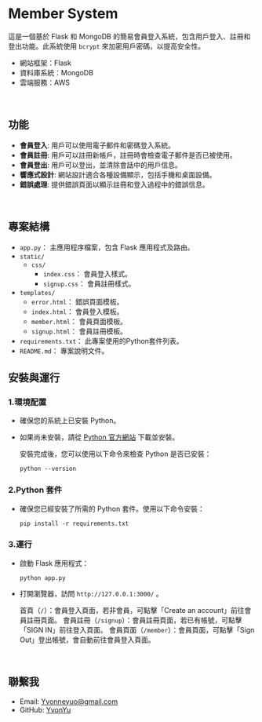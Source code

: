 # Member System

這是一個基於 Flask 和 MongoDB 的簡易會員登入系統，包含用戶登入、註冊和登出功能。此系統使用 `bcrypt` 來加密用戶密碼，以提高安全性。

- 網站框架：Flask
- 資料庫系統：MongoDB
- 雲端服務：AWS

<br>

## 功能

- **會員登入**: 用戶可以使用電子郵件和密碼登入系統。
- **會員註冊**: 用戶可以註冊新帳戶，註冊時會檢查電子郵件是否已被使用。
- **會員登出**: 用戶可以登出，並清除會話中的用戶信息。
- **響應式設計**: 網站設計適合各種設備顯示，包括手機和桌面設備。
- **錯誤處理**: 提供錯誤頁面以顯示註冊和登入過程中的錯誤信息。

<br>

## 專案結構
- `app.py`： 主應用程序檔案，包含 Flask 應用程式及路由。
- `static/`
  - `css/`
    - `index.css`： 會員登入樣式。
    - `signup.css`： 會員註冊樣式。
- `templates/`
  - `error.html`： 錯誤頁面模板。
  - `index.html`： 會員登入模板。
  - `member.html`： 會員頁面模板。
  - `signup.html`： 會員註冊模板。
- `requirements.txt`： 此專案使用的Python套件列表。
- `README.md`： 專案說明文件。

## 安裝與運行

### 1.環境配置

 - 確保您的系統上已安裝 Python。
 - 如果尚未安裝，請從 [Python 官方網站](https://www.python.org/downloads/) 下載並安裝。

    安裝完成後，您可以使用以下命令來檢查 Python 是否已安裝：

    ```
    python --version
    ```
### 2.Python 套件

 - 確保您已經安裝了所需的 Python 套件。使用以下命令安裝：
    ```
    pip install -r requirements.txt
    ```

### 3.運行

 - 啟動 Flask 應用程式：
    ```
    python app.py
    ```
 - 打開瀏覽器，訪問 `http://127.0.0.1:3000/` 。

    首頁（`/`）：會員登入頁面，若非會員，可點擊「Create an account」前往會員註冊頁面。
    會員註冊（`/signup`）：會員註冊頁面，若已有帳號，可點擊「SIGN IN」前往登入頁面。
    會員頁面（`/member`）：會員頁面，可點擊「Sign Out」登出帳號，會自動前往會員登入頁面。

<br>

## 聯繫我

- Email: Yvonneyuo@gmail.com
- GitHub: [YvonYu](https://github.com/YvonYu)